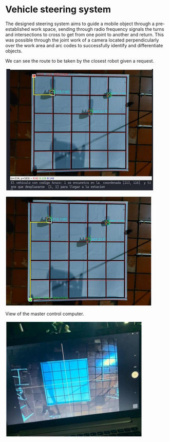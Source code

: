 # Vehicle steering system

The designed steering system aims to guide a mobile object through a pre-established work space, sending through radio frequency signals the turns and intersections to cross to get from one point to another and return. This was possible through the joint work of a camera located perpendicularly over the work area and arc codes to successfully identify and differentiate objects.


We can see the route to be taken by the closest robot given a request.

![Image 1](Img/Resultados2.png)

![Image 2](Img/Resultados.png)

View of the master control computer.

!["as"](Img/Resultados3.png)

